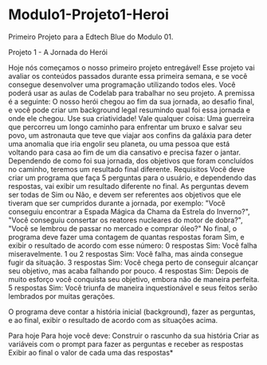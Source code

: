 # Modulo1-Projeto1-Heroi
Primeiro Projeto para a Edtech Blue do Modulo 01.

Projeto 1 - A Jornada do Herói

Hoje nós começamos o nosso primeiro projeto entregável! Esse projeto vai avaliar os conteúdos passados durante essa primeira semana, 
e se você consegue desenvolver uma programação utilizando todos eles.
Você poderá usar as aulas de Codelab para trabalhar no seu projeto.
A premissa é a seguinte: O nosso herói chegou ao fim da sua jornada, ao desafio final, e você pode criar um background legal resumindo 
qual foi essa jornada e onde ele chegou. Use sua criatividade! Vale qualquer coisa: Uma guerreira que percorreu um longo caminho para 
enfrentar um bruxo e salvar seu povo, um astronauta que teve que viajar aos confins da galáxia para deter uma anomalia que iria engolir 
seu planeta, ou uma pessoa que está voltando para casa ao fim de um dia cansativo e precisa fazer o jantar.
Dependendo de como foi sua jornada, dos objetivos que foram concluídos no caminho, teremos um resultado final diferente.
Requisitos
Você deve criar um programa que faça 5 perguntas para o usuário, e dependendo das respostas, vai exibir um resultado diferente no final. 
As perguntas devem ser todas de Sim ou Não, e devem ser referentes aos objetivos que ele tiveram que ser cumpridos durante a jornada, 
por exemplo: "Você conseguiu encontrar a Espada Mágica da Chama da Estrela do Inverno?", "Você conseguiu consertar os reatores nucleares 
do motor de dobra?", "Você se lembrou de passar no mercado e comprar óleo?"
No final, o programa deve fazer uma contagem de quantas respostas foram Sim, e exibir o resultado de acordo com esse número:
0 respostas Sim: Você falha miseravelmente.
1 ou 2 respostas Sim: Você falha, mas ainda consegue fugir da situação.
3 respostas Sim: Você chega perto de conseguir alcançar seu objetivo, mas acaba falhando por pouco.
4 respostas Sim: Depois de muito esforço você conquista seu objetivo, embora não de maneira perfeita.
5 respostas Sim: Você triunfa de maneira inquestionável e seus feitos serão lembrados por muitas gerações.

O programa deve contar a história inicial (background), fazer as perguntas, e ao final, exibir o resultado de acordo com as situações acima.

Para hoje
Para hoje você deve:
Construir o rascunho da sua história
Criar as variáveis com o prompt para fazer as perguntas e receber as respostas
Exibir ao final o valor de cada uma das respostas*
